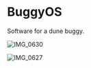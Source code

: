 # BuggyOS

Software for a dune buggy.

![IMG_0630](https://github.com/xeweva/BuggyOS/assets/54597813/f6bd9bf7-23e4-45ed-8612-cf353dcd85c2)

![IMG_0627](https://github.com/xeweva/BuggyOS/assets/54597813/5d102cc4-dc25-48d6-9aa4-f696aa8b9cda)
